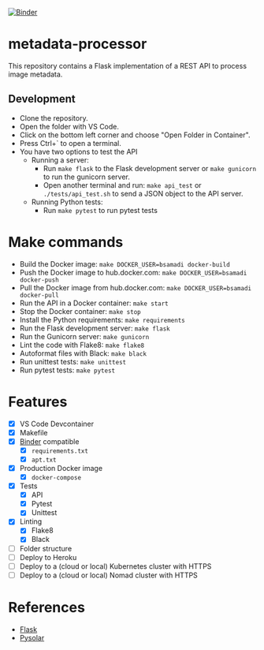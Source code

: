 [![Binder](https://mybinder.org/badge_logo.svg)](https://mybinder.org/v2/gh/bsamadi/metadata-processor/main)

# metadata-processor
This repository contains a Flask implementation of a REST API to process image metadata.  

## Development

- Clone the repository.
- Open the folder with VS Code.
- Click on the bottom left corner and choose "Open Folder in Container".
- Press Ctrl+` to open a terminal.
- You have two options to test the API
  - Running a server:
    - Run `make flask` to the Flask development server or `make gunicorn` to run the gunicorn server.
    - Open another terminal and run: `make api_test` or `./tests/api_test.sh` to send a JSON object to the API server.
  - Running Python tests:
    - Run `make pytest` to run pytest tests

# Make commands

- Build the Docker image: `make DOCKER_USER=bsamadi docker-build`
- Push the Docker image to hub.docker.com: `make DOCKER_USER=bsamadi docker-push`
- Pull the Docker image from hub.docker.com: `make DOCKER_USER=bsamadi docker-pull`
- Run the API in a Docker container: `make start`
- Stop the Docker container: `make stop`
- Install the Python requirements: `make requirements`
- Run the Flask development server: `make flask`
- Run the Gunicorn server: `make gunicorn`
- Lint the code with Flake8: `make flake8`
- Autoformat files with Black: `make black`
- Run unittest tests: `make unittest`
- Run pytest tests: `make pytest`

# Features

- [x] VS Code Devcontainer
- [x] Makefile
- [x] [Binder](https://mybinder.org/) compatible
  - [x] `requirements.txt`
  - [x] `apt.txt`
- [x] Production Docker image
  - [x] `docker-compose`
- [x] Tests
  - [x] API
  - [x] Pytest
  - [x] Unittest
- [x] Linting
  - [x] Flake8
  - [x] Black
- [ ] Folder structure
- [ ] Deploy to Heroku
- [ ] Deploy to a (cloud or local) Kubernetes cluster with HTTPS
- [ ] Deploy to a (cloud or local) Nomad cluster with HTTPS

# References

* [Flask](https://flask.palletsprojects.com/en/2.1.x/)
* [Pysolar](https://pysolar.org/)

